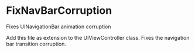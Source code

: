 # FixNavBarCorruption
Fixes UINavigationBar animation corruption

Add this file as extension to the UIViewController class. Fixes the navigation bar transition corruption.
